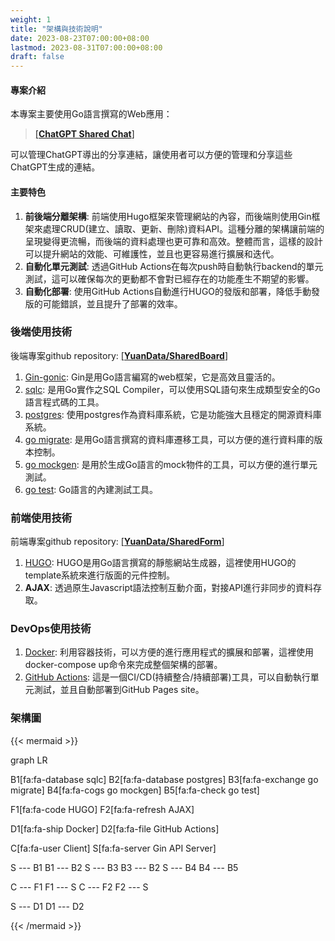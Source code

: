 ```yaml
---
weight: 1
title: "架構與技術說明"
date: 2023-08-23T07:00:00+08:00
lastmod: 2023-08-31T07:00:00+08:00
draft: false
---
```

#### 專案介紹
本專案主要使用Go語言撰寫的Web應用：
> [[**ChatGPT Shared Chat**]](../shared-form/)

可以管理ChatGPT導出的分享連結，讓使用者可以方便的管理和分享這些ChatGPT生成的連結。

#### 主要特色
1. **前後端分離架構**: 前端使用Hugo框架來管理網站的內容，而後端則使用Gin框架來處理CRUD(建立、讀取、更新、刪除)資料API。這種分離的架構讓前端的呈現變得更流暢，而後端的資料處理也更可靠和高效。整體而言，這樣的設計可以提升網站的效能、可維護性，並且也更容易進行擴展和迭代。
2. **自動化單元測試**: 透過GitHub Actions在每次push時自動執行backend的單元測試，這可以確保每次的更動都不會對已經存在的功能產生不期望的影響。
3. **自動化部署**: 使用GitHub Actions自動進行HUGO的發版和部署，降低手動發版的可能錯誤，並且提升了部署的效率。

### 後端使用技術
後端專案github repository: [[**YuanData/SharedBoard**]](https://github.com/YuanData/SharedBoard)
1. [Gin-gonic](https://github.com/gin-gonic/gin): Gin是用Go語言編寫的web框架，它是高效且靈活的。
2. [sqlc](https://github.com/sqlc-dev/sqlc): 是用Go實作之SQL Compiler，可以使用SQL語句來生成類型安全的Go語言程式碼的工具。
3. [postgres](https://www.postgresql.org/): 使用postgres作為資料庫系統，它是功能強大且穩定的開源資料庫系統。
4. [go migrate](https://github.com/golang-migrate/migrate): 是用Go語言撰寫的資料庫遷移工具，可以方便的進行資料庫的版本控制。
5. [go mockgen](https://github.com/golang/mock): 是用於生成Go語言的mock物件的工具，可以方便的進行單元測試。
6. [go test](https://pkg.go.dev/testing): Go語言的內建測試工具。

### 前端使用技術
前端專案github repository: [[**YuanData/SharedForm**]](https://github.com/YuanData/SharedForm)
1. [HUGO](https://gohugo.io/): HUGO是用Go語言撰寫的靜態網站生成器，這裡使用HUGO的template系統來進行版面的元件控制。
2. **AJAX**: 透過原生Javascript語法控制互動介面，對接API進行非同步的資料存取。

### DevOps使用技術
1. [Docker](https://www.docker.com/): 利用容器技術，可以方便的進行應用程式的擴展和部署，這裡使用docker-compose up命令來完成整個架構的部署。
2. [GitHub Actions](https://github.com/features/actions): 這是一個CI/CD(持續整合/持續部署)工具，可以自動執行單元測試，並且自動部署到GitHub Pages site。

### 架構圖
{{< mermaid >}}

graph LR

  B1[fa:fa-database sqlc]
  B2[fa:fa-database postgres]
  B3[fa:fa-exchange go migrate]
  B4[fa:fa-cogs go mockgen]
  B5[fa:fa-check go test]

  F1[fa:fa-code HUGO]
  F2[fa:fa-refresh AJAX]

  D1[fa:fa-ship Docker]
  D2[fa:fa-file GitHub Actions]

  C[fa:fa-user Client]
  S[fa:fa-server Gin API Server]

  S --- B1
  B1 --- B2
  S --- B3
  B3 --- B2
  S --- B4
  B4 --- B5
  

  C --- F1
  F1 --- S
  C --- F2
  F2 --- S

  S --- D1
  D1 --- D2

{{< /mermaid >}}
